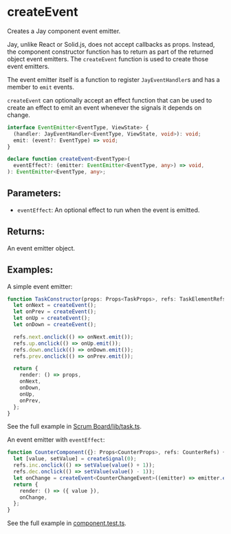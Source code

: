 # createEvent

Creates a Jay component event emitter.

Jay, unlike React or Solid.js, does not accept callbacks as props. Instead, the component constructor function has to
return as part of the returned object event emitters. The `createEvent` function is used to create those event emitters.

The event emitter itself is a function to register `JayEventHandler`s and has a member to `emit` events.

`createEvent` can optionally accept an effect function that can be used to create an effect to emit an event
whenever the signals it depends on change.

```typescript
interface EventEmitter<EventType, ViewState> {
  (handler: JayEventHandler<EventType, ViewState, void>): void;
  emit: (event?: EventType) => void;
}

declare function createEvent<EventType>(
  eventEffect?: (emitter: EventEmitter<EventType, any>) => void,
): EventEmitter<EventType, any>;
```

## Parameters:

- `eventEffect`: An optional effect to run when the event is emitted.

## Returns:

An event emitter object.

## Examples:

A simple event emitter:

```typescript
function TaskConstructor(props: Props<TaskProps>, refs: TaskElementRefs) {
  let onNext = createEvent();
  let onPrev = createEvent();
  let onUp = createEvent();
  let onDown = createEvent();

  refs.next.onclick(() => onNext.emit());
  refs.up.onclick(() => onUp.emit());
  refs.down.onclick(() => onDown.emit());
  refs.prev.onclick(() => onPrev.emit());

  return {
    render: () => props,
    onNext,
    onDown,
    onUp,
    onPrev,
  };
}
```

See the full example in [Scrum Board/lib/task.ts](../../../../examples/jay/scrum-board/lib/task.ts).

An event emitter with `eventEffect`:

```typescript
function CounterComponent({}: Props<CounterProps>, refs: CounterRefs) {
  let [value, setValue] = createSignal(0);
  refs.inc.onclick(() => setValue(value() + 1));
  refs.dec.onclick(() => setValue(value() - 1));
  let onChange = createEvent<CounterChangeEvent>((emitter) => emitter.emit({ value: value() }));
  return {
    render: () => ({ value }),
    onChange,
  };
}
```

See the full example in [component.test.ts](../test/component.test.ts).
